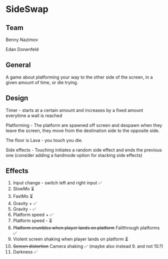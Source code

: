 # SideSwap

## Team

Benny Nazimov

Edan Donenfeld

## General

A game about platforming your way to the other side of the screen, in a given amount of time, or die trying.

## Design

Timer - starts at a certain amount and increases by a fixed amount everytime a wall is reached

Platforming - The platform are spawned off screen and despawn when they leave the screen, they move from the destination side to the opposite side.

The floor is Lava - you touch you die.

Side effects - Touching initiates a random side effect and ends the previous one (consider adding a hardmode option for stacking side effects)

## Effects

1. Input change - switch left and right input ✅
2. SlowMo ⏳
3. FastMo ⏳
4. Gravity + ✅
5. Gravity - ✅
6. Platform speed + ✅
7. Platform speed - ⏳
8. ~~Platform crumbles when player lands on platform~~ Fallthrough platforms ✅
9. Violent screen shaking when player lands on platform ⏳
10. ~~Screen distortion~~ Camera shaking ✅ (maybe also instead 9. and not 10.?)
11. Darkness ✅
